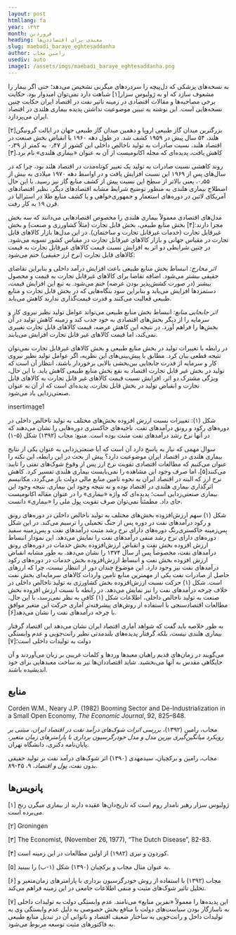 ```yaml
---
layout: post
htmllang: fa
year: ۱۳۹۳
month: فروردین
heading: معبدی برای اقتصاددن‌ها
slug: maebadi_baraye_eghtesaddanha
author: رامین مجاب
usediv: auto
image1: /assets/imgs/maebadi_baraye_eghtesaddanha.png
---
```

 
 به نسخه‌های پزشکی که دل‌پیچه را سردردهای میگرنی تشخیص می‌دهد؛ حتی اگر بیمار را مشعوف سازد که او به ژولیوس سزار[۱] شباهت دارد نمی‌توان امیدوار بود. حکایت برخی مصاحبه‌ها و مقالات اقتصادی در زمینه تاثیر نفت در اقتصاد ایران حکایت چنین نسخه‌هایی است. این نوشته به تبیین موضوعیت نداشتن پدیده بیماری هلندی در اقتصاد ایران می‌پردازد.

بزرگترین میدان گاز طبیعی اروپا و دهمین میدان گاز طبیعی جهان در ایالت گرونیگن[۲] هلند، ۵۴ سال پیش در ۱۹۵۹ کشف شد. در طول دهه ۱۹۶۰ با انقباض بخش صنعت در اقتصاد هلند، نسبت صادرات به تولید ناخالص داخلی این کشور از ۰٫۴۷ به کمتر از ۰٫۳۹ کاهش یافت، پدیده‌ای که مجله اکانومیست از آن به عنوان «بیماری هلندی» نام برد.[۳]

روند کاهشی نسبت صادرات به تولید یک تغییر کوتاه‌مدت در اقتصاد هلند بود، چرا که در سال‌های پس از ۱۹۶۹ این نسبت افزایش یافت و در اواسط دهه ۱۹۷۰ میلادی به بیش از ۰٫۵۵، یعنی بالاتر از سطح این نسبت پیش از کشف منابع گاز نیز رسید. با این حال اصطلاح بیماری هلندی به منظور توضیح شرایط مشابه اقتصادهای دیگر، نظیر اقتصادهای آمریکای لاتین در دوره‌های استعمار و جمهوری‌خواهی و یا کشف منابع طلا در استرالیا در قرن ۱۹ به کار رفت.

مدل‌های اقتصادی معمولاً بیماری هلندی را مخصوص اقتصادهایی می‌دانند که سه بخش مجزا دارند:[۴] بخش منابع طبیعی، بخش قابل تجارت (مثلاً کشاورزی و صنعت) و بخش غیرقابل تجارت (خدمات غیرقابل تجارت و ساختمان). در این مدل‌ها بازار کالاهای قابل تجارت در مقیاس جهانی و بازار کالاهای غیرقابل تجارت در مقیاس کشور تسویه می‌شود. در چنین شرایطی دو اثر به افزایش نسبت قیمت کالاهای غیرقابل تجارت به قیمت کالاهای قابل تجارت (نرخ ارز حقیقی) ختم می‌شود:

_اثر مخارج:_  انبساط بخش منابع طبیعی باعث افزایش درآمد داخلی و بنابراین تقاضای حقیقی بیشتر می‌شود. اضافه تقاضا برای کالاهای غیرقابل تجارت به قیمت و محصول بیشتر (در صورت کشش‌پذیر بودن عرضه) ختم می‌شود. به تبع این افزایش قیمت، دستمزدها افزایش می‌یابد و بنابراین سود بنگاه‌هایی که در بخش قابل تجارت و منابع طبیعی فعالیت می‌کنند و قدرت قیمت‌گذاری ندارند کاهش می‌یابد.

_اثر جابجایی منابع:_ انبساط بخش منابع طبیعی می‌تواند عوامل تولید نظیر نیروی کار و سرمایه را از دیگر بخش‌های اقتصادی به خود جذب کند و زمینه کاهش تولید در آن بخش‌ها را فراهم آورد. در نتیجه این کاهش عرضه، قیمت کالاهای قابل تجارت تغییری نمی‌کند، اما قیمت کالاهای غیر قابل تجارت افزایش می‌یابند.

در رابطه با تغییرات تولید در بخش منابع طبیعی و بخش کالاهای غیرقابل تجارت نمی‌توان نتیجه قطعی بیان کرد. مطابق با پیش‌بینی‌های این نظریه، اگر عوامل تولید نظیر نیروی کار و سرمایه از قدرت جابجایی بین‌بخشی بالایی برخوردار باشند، انتظار آن است که تولید در بخش غیر قابل تجارت اقتصاد به نفع بخش منابع طبیعی کاهش یابد. با این حال، ویژگی مشترک دو اثر، افزایش نسبت قیمت کالاهای غیر قابل تجارت به کالاهای قابل تجارت و انقباض تولید در بخش قابل تجارت، پدیده‌ای است که از آن به عنوان صنعتی‌زدایی یاد می‌شود.

insertimage1

شکل (۱): تغییرات نسبت ارزش افزوده بخش‌های مختلف به تولید ناخالص داخلی در دوره‌های رکود و رونق درآمدهای نفت. ناحیه‌های خاکستری دوره‌هایی را نشان می‌دهند که در آنها نرخ رشد درآمدهای نفت مثبت بوده است. منبع: مجاب (۱۳۹۲) شکل (۵-۱)

سوال مهمی که نیاز به پاسخ دارد آن است که آیا صنعتی‌زدایی به عنوان یکی از نتایج بیماری هلندی در اقتصاد ایران موضوعیت دارد؟ پیش از بحث در این رابطه، این نکته را عنوان می‌کنیم که مطالعات اقتصادی تقویت نرخ ارز پس از وقوع شوک‌های نفتی را تایید می‌کنند[۵]، اما صرف وجود این مشاهده را نمی‌بایست بیماری هلندی تفسیر کرد. کاهش نرخ ارز که البته در اقتصاد ایران به نحوه تامین منابع مالی دولت باز می‌گردد، مکانیسم اثرگذاری بیماری هلندی در اقتصاد بوده و نه نتیجه وجود این بیماری. نتیجه وجود این بیماری صنعتی‌زدایی است؛ پدیده‌ای که واژه «بیماری» را در عنوان مقاله اکانومیست جای داد. مطمئناً نمی‌توان صرف تقویت پول ملی را «بیماری» دانست.

شکل (۱) سهم ارزش‌افزوده بخش‌های مختلف به تولید ناخالص داخلی در دوره‌های رونق و رکود درآمدهای نفت در دوره پس از جنگ تحمیلی را ترسیم می‌کند. در این شکل پس‌زمینه خاکستری‌رنگ دوره‌های دارای نرخ رشد مثبت درآمدهای نفت و پس‌زمینه سفید دوره‌های دارای نرخ رشد منفی درآمدهای نفت را نمایش می‌دهد. این نمودار انبساط ارزش افزوده بخش نفت و انقباض ارزش‌افزوده بخش خدمات در دوره‌های رونق درآمدهای نفت، مخصوصاً پس از سال ۱۳۷۴ را نشان می‌دهد. به طور مشابه انقباض ارزش افزوده بخش نفت و انبساط ارزش‌افزوده بخش خدمات در دوره‌های رکود درآمدهای نفت نیز وجود دارد. این موضوع چندان دور از انتظار نیست، چرا که ارز‌های حاصل از صادرات نفت یکی از مهمترین منابع تامین واردات کالاهای سرمایه‌ای بخش نفت است. شکل (۱) حرکت نسبت ارزش‌افزوده بخش کشاورزی به تولید ناخالص داخلی در خلاف چرخه درآمدهای نفت را نیز نمایش می‌دهد. در رابطه با نسبت ارزش افزوده بخش صنعت به تولید ناخالص داخلی، اطلاعات شکل (۱) کافی به نظر نمی‌رسد، با این حال، مطالعات اقتصادسنجی با استفاده از روش‌های پیشرفته‌تر آماری حرکت این متغیر موافق با چرخه درآمدهای نفت را نشان می‌دهد[۶].

به طور خلاصه باید گفت که شواهد آماری اقتصاد ایران نشان می‌دهد این اقتصاد گرفتار بیماری هلندی نیست، بلکه گرفتار پدیده‌های بلندمدتی نظیر رانت‌جویی و عدم وابستگی دولت به تولیدات داخلی است؛[۷]

می‌گویند در زمان‌های قدیم راهبان معبدها ورد‌ها و کلمات غریبی بر زبان می‌آوردند و آن جایگاهی مقدس به آنها می‌بخشید. شاید اقتصاددان‌ها نیز به ساخت معبدهایی برای خود اندیشیده باشند.

## منابع

Corden W.M., Neary J.P. (1982) Booming Sector and De-Industrialization in a Small Open Economy, _The Economic Journal_, 92, 825–848.

مجاب، رامین (۱۳۹۲)،  _بررسی اثرات شوک‌های درآمد نفت در اقتصاد ایران، مبتنی بر رویکرد میانگین‌گیری بیزین مدل و مدل خودرگرسیون برداری با پارامترهای زمان متغیر_، پایان‌نامه دکتری، دانشگاه تهران.

مجاب، رامین و برکچیان، سیدمهدی (۱۳۹۰) اثر شوک‌های درآمد نفت بر تولید حقیقی بدون نفت، _پول و اقتصاد_، ۹، ۴۵-۸۹.

## پانویس‌ها

[۱]  ژولیوس سزار رهبر نامدار روم است که تاریخ‌دان‌ها عقیده دارند از بیماری میگرن رنج می‌برده است.

[۲] Groningen

[۳]  The Economist, (November 26, 1977), “The Dutch Disease”, 82-83.

[۴]  کوردون و نیری (۱۹۸۲) از اولین مطالعات در این زمینه است.

[۵]  به عنوان مثال مجاب و برکچیان (۱۳۹۰) شکل (۱-ب) را ببینید.

[۶]  مجاب (۱۳۹۲) با استفاده از روش خودرگرسیون برداری با پارامترهای زمان‌متغیر و تحلیل تاثیر شوک‌های مثبت و منفی اطلاعات جامعی در این زمینه فراهم می‌کند.

[۷]  این پدیده‌ها را معمولاً «نفرین منابع» می‌نامند. عدم وابستگی دولت به تولیدات داخلی به ناسازگار بودن سیاست‌های دولت با منافع بخش خصوصی به دلیل عدم وابستگی وی به تولیدات داخل و رانت‌جویی به ساختار ضعیف اقتصاد و ناتوانی آن در تبدیل منابع طبیعی به فاکتورهای مثبت توسعه مربوط می‌شود.